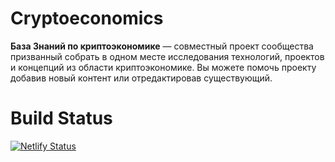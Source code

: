 # Cryptoeconomics

**База Знаний по криптоэкономике** — совместный проект сообщества призванный собрать в одном месте исследования технологий, проектов и концепций из области криптоэкономике. Вы можете помочь проекту добавив новый контент или отредактировав существующий.

# Build Status 

[![Netlify Status](https://api.netlify.com/api/v1/badges/1ce871ea-5f65-4587-b9fa-19937b3fd73d/deploy-status)](https://app.netlify.com/sites/cryptoecon-database/deploys)